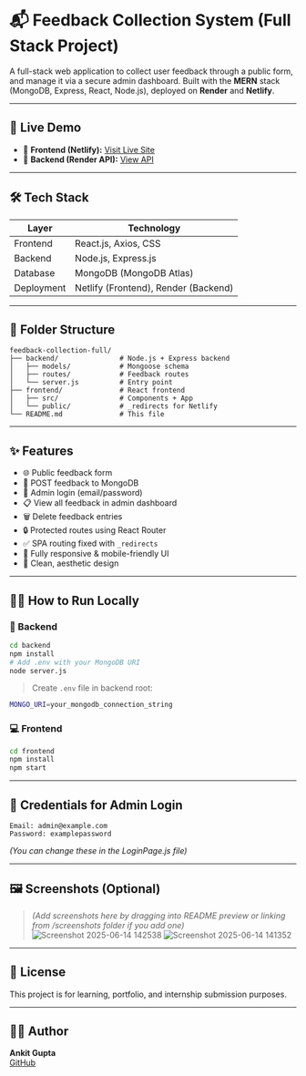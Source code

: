 # 📬 Feedback Collection System (Full Stack Project)

A full-stack web application to collect user feedback through a public form, and manage it via a secure admin dashboard. Built with the **MERN** stack (MongoDB, Express, React, Node.js), deployed on **Render** and **Netlify**.

---

## 🚀 Live Demo

- 🔗 **Frontend (Netlify):** [Visit Live Site](https://feedbackformag.netlify.app)
- 🔗 **Backend (Render API):** [View API](https://feedback-backend-pour.onrender.com/api/feedback)

---

## 🛠️ Tech Stack

| Layer      | Technology               |
|------------|---------------------------|
| Frontend   | React.js, Axios, CSS      |
| Backend    | Node.js, Express.js       |
| Database   | MongoDB (MongoDB Atlas)   |
| Deployment | Netlify (Frontend), Render (Backend) |

---

## 📂 Folder Structure

```
feedback-collection-full/
├── backend/               # Node.js + Express backend
│   ├── models/            # Mongoose schema
│   ├── routes/            # Feedback routes
│   └── server.js          # Entry point
├── frontend/              # React frontend
│   ├── src/               # Components + App
│   └── public/            # _redirects for Netlify
└── README.md              # This file
```

---

## ✨ Features

- 🌐 Public feedback form
- 📩 POST feedback to MongoDB
- 🧠 Admin login (email/password)
- 📋 View all feedback in admin dashboard
- 🗑️ Delete feedback entries
- 🔒 Protected routes using React Router
- ✅ SPA routing fixed with `_redirects`
- 📱 Fully responsive & mobile-friendly UI
- 🎨 Clean, aesthetic design

---

## 🧑‍💻 How to Run Locally

### 🔧 Backend

```bash
cd backend
npm install
# Add .env with your MongoDB URI
node server.js
```

> Create `.env` file in backend root:

```bash
MONGO_URI=your_mongodb_connection_string
```

### 💻 Frontend

```bash
cd frontend
npm install
npm start
```

---

## 🧾 Credentials for Admin Login

```
Email: admin@example.com
Password: examplepassword
```

*(You can change these in the LoginPage.js file)*

---

## 🖼️ Screenshots (Optional)

> *(Add screenshots here by dragging into README preview or linking from /screenshots folder if you add one)*![Screenshot 2025-06-14 142538](https://github.com/user-attachments/assets/49dc1dcd-0e44-42c6-8e29-b07d82abe28c)
![Screenshot 2025-06-14 141352](https://github.com/user-attachments/assets/c81e6e8b-c6d5-452f-a74c-725bacb077e8)


---

## 📃 License

This project is for learning, portfolio, and internship submission purposes.

---

## 🙋‍♂️ Author

**Ankit Gupta**  
[GitHub](https://github.com/AnkitGupta-dev)
